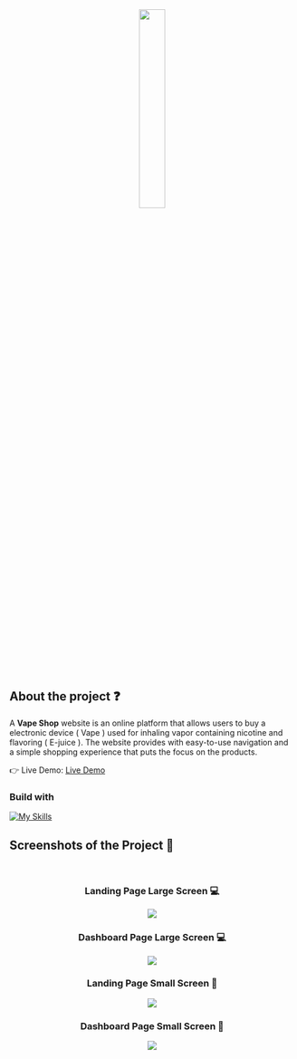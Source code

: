 <div align='center'><img style="width:30%" src='./src/components/assets/Image/Cvlogo.png'/></div>

<h2>About the project ❓</h2>

  <p>A <b>Vape Shop</b> website is an online platform that allows users to buy a electronic device ( Vape ) used for inhaling vapor containing nicotine and flavoring ( E-juice ). The website provides with easy-to-use navigation and a simple shopping experience that puts the focus on the products.</p>

👉 Live Demo: <a href='https://covape-19-garage-rthrx44.vercel.app/'>Live Demo</a>

<h3>Build with</h3> 

[![My Skills](https://skillicons.dev/icons?i=html,css,js,react,figma,photoshop)](https://skillicons.dev)

<h2>Screenshots of the Project 📸</h2>
<br>

<div align='center'>
<h3 align='center'>Landing Page Large Screen 💻</h3>
<img src='./src//components//assets//Image//Covape_Landing.jpeg'/>
<h3 align='center'>Dashboard Page Large Screen 💻</h3>
<img src='./src//components//assets//Image//Covape_Dashboard.jpeg'/>
</div>

<div align='center'>
<h3> Landing Page Small Screen 📱</h3>
<img src='./src//components//assets//Image//Covape_Small01.jpeg'/>
<h3> Dashboard Page Small Screen 📱</h3>
<img src='./src//components//assets//Image//Covape_Small02.jpeg'/>
</div>
